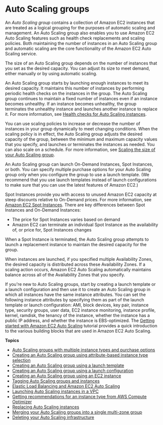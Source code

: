 # Auto Scaling groups<a name="AutoScalingGroup"></a>

An *Auto Scaling group* contains a collection of Amazon EC2 instances that are treated as a logical grouping for the purposes of automatic scaling and management\. An Auto Scaling group also enables you to use Amazon EC2 Auto Scaling features such as health check replacements and scaling policies\. Both maintaining the number of instances in an Auto Scaling group and automatic scaling are the core functionality of the Amazon EC2 Auto Scaling service\.

The size of an Auto Scaling group depends on the number of instances that you set as the desired capacity\. You can adjust its size to meet demand, either manually or by using automatic scaling\. 

An Auto Scaling group starts by launching enough instances to meet its desired capacity\. It maintains this number of instances by performing periodic health checks on the instances in the group\. The Auto Scaling group continues to maintain a fixed number of instances even if an instance becomes unhealthy\. If an instance becomes unhealthy, the group terminates the unhealthy instance and launches another instance to replace it\. For more information, see [Health checks for Auto Scaling instances](healthcheck.md)\. 

You can use scaling policies to increase or decrease the number of instances in your group dynamically to meet changing conditions\. When the scaling policy is in effect, the Auto Scaling group adjusts the desired capacity of the group, between the minimum and maximum capacity values that you specify, and launches or terminates the instances as needed\. You can also scale on a schedule\. For more information, see [Scaling the size of your Auto Scaling group](scaling_plan.md)\. 

An Auto Scaling group can launch On\-Demand Instances, Spot Instances, or both\. You can specify multiple purchase options for your Auto Scaling group only when you configure the group to use a launch template\. \(We recommend that you use launch templates instead of launch configurations to make sure that you can use the latest features of Amazon EC2\.\) 

Spot Instances provide you with access to unused Amazon EC2 capacity at steep discounts relative to On\-Demand prices\. For more information, see [Amazon EC2 Spot Instances](https://aws.amazon.com/ec2/spot/pricing/)\. There are key differences between Spot Instances and On\-Demand Instances:
+ The price for Spot Instances varies based on demand
+ Amazon EC2 can terminate an individual Spot Instance as the availability of, or price for, Spot Instances changes

When a Spot Instance is terminated, the Auto Scaling group attempts to launch a replacement instance to maintain the desired capacity for the group\. 

When instances are launched, if you specified multiple Availability Zones, the desired capacity is distributed across these Availability Zones\. If a scaling action occurs, Amazon EC2 Auto Scaling automatically maintains balance across all of the Availability Zones that you specify\.

If you're new to Auto Scaling groups, start by creating a launch template or a launch configuration and then use it to create an Auto Scaling group in which all instances have the same instance attributes\. You can set the following instance attributes by specifying them as part of the launch template or launch configuration: AMI, block devices, key pair, instance type, security groups, user data, EC2 instance monitoring, instance profile, kernel, ramdisk, the tenancy of the instance, whether the instance has a public IP address, and whether the instance is EBS\-optimized\. The [Getting started with Amazon EC2 Auto Scaling](GettingStartedTutorial.md) tutorial provides a quick introduction to the various building blocks that are used in Amazon EC2 Auto Scaling\.

**Topics**
+ [Auto Scaling groups with multiple instance types and purchase options](ec2-auto-scaling-mixed-instances-groups.md)
+ [Creating an Auto Scaling group using attribute\-based instance type selection](create-asg-instance-type-requirements.md)
+ [Creating an Auto Scaling group using a launch template](create-asg-launch-template.md)
+ [Creating an Auto Scaling group using a launch configuration](create-asg.md)
+ [Creating an Auto Scaling group using an EC2 instance](create-asg-from-instance.md)
+ [Tagging Auto Scaling groups and instances](autoscaling-tagging.md)
+ [Elastic Load Balancing and Amazon EC2 Auto Scaling](autoscaling-load-balancer.md)
+ [Launching Auto Scaling instances in a VPC](asg-in-vpc.md)
+ [Getting recommendations for an instance type from AWS Compute Optimizer](asg-getting-recommendations.md)
+ [Replacing Auto Scaling instances](ec2-auto-scaling-group-replacing-instances.md)
+ [Merging your Auto Scaling groups into a single multi\-zone group](merge-auto-scaling-groups.md)
+ [Deleting your Auto Scaling infrastructure](as-process-shutdown.md)